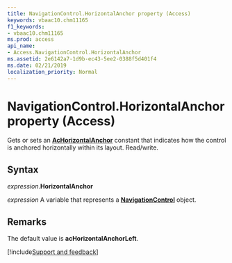 ```yaml
---
title: NavigationControl.HorizontalAnchor property (Access)
keywords: vbaac10.chm11165
f1_keywords:
- vbaac10.chm11165
ms.prod: access
api_name:
- Access.NavigationControl.HorizontalAnchor
ms.assetid: 2e6142a7-1d9b-ec43-5ee2-0388f5d401f4
ms.date: 02/21/2019
localization_priority: Normal
---
```



# NavigationControl.HorizontalAnchor property (Access)

Gets or sets an **[AcHorizontalAnchor](Access.AcHorizontalAnchor.md)** constant that indicates how the control is anchored horizontally within its layout. Read/write.


## Syntax

_expression_.**HorizontalAnchor**

_expression_ A variable that represents a **[NavigationControl](Access.NavigationControl.md)** object.


## Remarks

The default value is **acHorizontalAnchorLeft**.


[!include[Support and feedback](~/includes/feedback-boilerplate.md)]